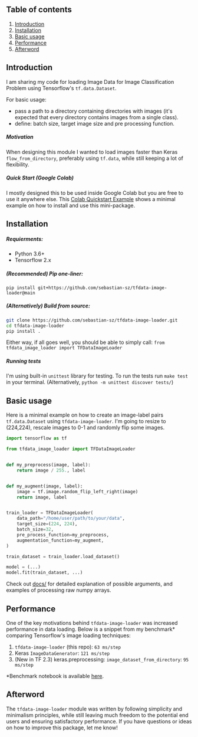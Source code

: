 ## Table of contents

1. [Introduction](#introduction)
2. [Installation](#installation)
3. [Basic usage](#basic-usage)
4. [Performance](#performance)
5. [Afterword](#afterword)

## Introduction
I am sharing my code for loading Image Data for Image Classification Problem using Tensorflow's `tf.data.Dataset`.

For basic usage:
 * pass a path to a directory containing directories with images (it's expected that
every directory contains images from a single class).
 * define: batch size, target image size and pre processing function.

##### Motivation
When designing this module I wanted to load images faster than Keras `flow_from_directory`, preferably
using `tf.data`, while still keeping a lot of flexibility.

##### Quick Start (Google Colab)
I mostly designed this to be used inside Google Colab but you are free to use it anywhere else.
This [Colab Quickstart Example](https://colab.research.google.com/drive/11Qpe8zJB6qjO4oAqQASzDHe0r0yP9sok) shows a minimal example on how to install and use this mini-package.

## Installation
##### Requierments:
 * Python 3.6+
 * Tensorflow 2.x

##### (Recommended) Pip one-liner:
`pip install git+https://github.com/sebastian-sz/tfdata-image-loader@main`

##### (Alternatively) Build from source:
```bash
git clone https://github.com/sebastian-sz/tfdata-image-loader.git
cd tfdata-image-loader
pip install .
```
Either way, if all goes well, you should be able to simply call:
`from tfdata_image_loader import TFDataImageLoader`

##### Running tests
I'm using built-in `unittest` library for testing. To run the tests run `make test` in
your terminal.
(Alternatively, `python -m unittest discover tests/`)

## Basic usage
Here is a minimal example on how to create an image-label pairs `tf.data.Dataset` using `tfdata-image-loader`.
I'm going to resize to (224,224), rescale images to 0-1 and randomly flip some images.

```python
import tensorflow as tf

from tfdata_image_loader import TFDataImageLoader


def my_preprocess(image, label):
    return image / 255., label


def my_augment(image, label):
    image = tf.image.random_flip_left_right(image)
    return image, label


train_loader = TFDataImageLoader(
    data_path="/home/user/path/to/your/data",
    target_size=(224, 224),
    batch_size=32,
    pre_process_function=my_preprocess,
    augmentation_function=my_augment,
)

train_dataset = train_loader.load_dataset()

model = (...)
model.fit(train_dataset, ...)
```
Check out [docs/](https://github.com/sebastian-sz/tfdata-image-loader/tree/master/docs
) for detailed explanation of possible arguments, and examples of processing raw numpy
 arrays.


## Performance
One of the key motivations behind `tfdata-image-loader` was increased performance in data loading.
Below is a snippet from my benchmark* comparing Tensorflow's image loading techniques:
1. `tfdata-image-loader` (this repo): `63 ms/step`
2. Keras `ImageDataGenerator`: `121 ms/step`
3. (New in TF 2.3) keras.preprocessing: `image_dataset_from_directory`: `95 ms/step`

*Benchmark notebook is available [here](https://colab.research.google.com/drive/1tsVqYcb_FE5pfAilG8Bybzbqkl5Mo5Zn?usp=sharing).

## Afterword
The `tfdata-image-loader` module was written by following simplicity and minimalism principles, while still leaving much
freedom to the potential end users and ensuring satisfactory performance.
If you have questions or ideas on how to improve this package, let me know!
